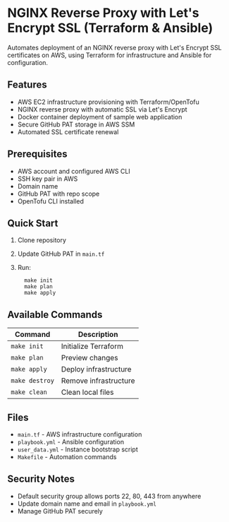 # NGINX Reverse Proxy with Let's Encrypt SSL (Terraform & Ansible)

Automates deployment of an NGINX reverse proxy with Let's Encrypt SSL certificates on AWS, using Terraform for infrastructure and Ansible for configuration.

## Features

- AWS EC2 infrastructure provisioning with Terraform/OpenTofu
- NGINX reverse proxy with automatic SSL via Let's Encrypt
- Docker container deployment of sample web application
- Secure GitHub PAT storage in AWS SSM
- Automated SSL certificate renewal

## Prerequisites

- AWS account and configured AWS CLI
- SSH key pair in AWS
- Domain name
- GitHub PAT with repo scope
- OpenTofu CLI installed

## Quick Start

1. Clone repository
2. Update GitHub PAT in `main.tf`
3. Run:

         make init
         make plan
         make apply


## Available Commands

| Command | Description |
|---------|-------------|
| `make init` | Initialize Terraform |
| `make plan` | Preview changes |
| `make apply` | Deploy infrastructure |
| `make destroy` | Remove infrastructure |
| `make clean` | Clean local files |

## Files

- `main.tf` - AWS infrastructure configuration
- `playbook.yml` - Ansible configuration
- `user_data.yml` - Instance bootstrap script
- `Makefile` - Automation commands

## Security Notes

- Default security group allows ports 22, 80, 443 from anywhere
- Update domain name and email in `playbook.yml`
- Manage GitHub PAT securely
